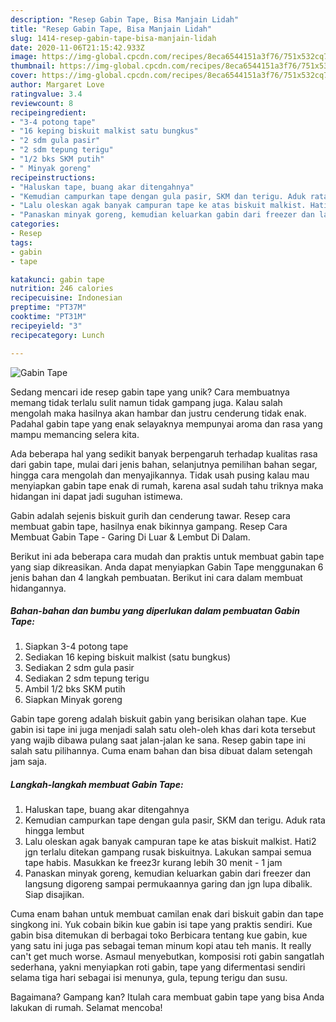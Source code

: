 ```yaml
---
description: "Resep Gabin Tape, Bisa Manjain Lidah"
title: "Resep Gabin Tape, Bisa Manjain Lidah"
slug: 1414-resep-gabin-tape-bisa-manjain-lidah
date: 2020-11-06T21:15:42.933Z
image: https://img-global.cpcdn.com/recipes/8eca6544151a3f76/751x532cq70/gabin-tape-foto-resep-utama.jpg
thumbnail: https://img-global.cpcdn.com/recipes/8eca6544151a3f76/751x532cq70/gabin-tape-foto-resep-utama.jpg
cover: https://img-global.cpcdn.com/recipes/8eca6544151a3f76/751x532cq70/gabin-tape-foto-resep-utama.jpg
author: Margaret Love
ratingvalue: 3.4
reviewcount: 8
recipeingredient:
- "3-4 potong tape"
- "16 keping biskuit malkist satu bungkus"
- "2 sdm gula pasir"
- "2 sdm tepung terigu"
- "1/2 bks SKM putih"
- " Minyak goreng"
recipeinstructions:
- "Haluskan tape, buang akar ditengahnya"
- "Kemudian campurkan tape dengan gula pasir, SKM dan terigu. Aduk rata hingga lembut"
- "Lalu oleskan agak banyak campuran tape ke atas biskuit malkist. Hati2 jgn terlalu ditekan gampang rusak biskuitnya. Lakukan sampai semua tape habis. Masukkan ke freez3r kurang lebih 30 menit - 1 jam"
- "Panaskan minyak goreng, kemudian keluarkan gabin dari freezer dan langsung digoreng sampai permukaannya garing dan jgn lupa dibalik. Siap disajikan."
categories:
- Resep
tags:
- gabin
- tape

katakunci: gabin tape 
nutrition: 246 calories
recipecuisine: Indonesian
preptime: "PT37M"
cooktime: "PT31M"
recipeyield: "3"
recipecategory: Lunch

---
```



![Gabin Tape](https://img-global.cpcdn.com/recipes/8eca6544151a3f76/751x532cq70/gabin-tape-foto-resep-utama.jpg)

Sedang mencari ide resep gabin tape yang unik? Cara membuatnya memang tidak terlalu sulit namun tidak gampang juga. Kalau salah mengolah maka hasilnya akan hambar dan justru cenderung tidak enak. Padahal gabin tape yang enak selayaknya mempunyai aroma dan rasa yang mampu memancing selera kita.

Ada beberapa hal yang sedikit banyak berpengaruh terhadap kualitas rasa dari gabin tape, mulai dari jenis bahan, selanjutnya pemilihan bahan segar, hingga cara mengolah dan menyajikannya. Tidak usah pusing kalau mau menyiapkan gabin tape enak di rumah, karena asal sudah tahu triknya maka hidangan ini dapat jadi suguhan istimewa.

Gabin adalah sejenis biskuit gurih dan cenderung tawar. Resep cara membuat gabin tape, hasilnya enak bikinnya gampang. Resep Cara Membuat Gabin Tape - Garing Di Luar &amp; Lembut Di Dalam.


Berikut ini ada beberapa cara mudah dan praktis untuk membuat gabin tape yang siap dikreasikan. Anda dapat menyiapkan Gabin Tape menggunakan 6 jenis bahan dan 4 langkah pembuatan. Berikut ini cara dalam membuat hidangannya.

<!--inarticleads1-->

##### Bahan-bahan dan bumbu yang diperlukan dalam pembuatan Gabin Tape:

1. Siapkan 3-4 potong tape
1. Sediakan 16 keping biskuit malkist (satu bungkus)
1. Sediakan 2 sdm gula pasir
1. Sediakan 2 sdm tepung terigu
1. Ambil 1/2 bks SKM putih
1. Siapkan  Minyak goreng


Gabin tape goreng adalah biskuit gabin yang berisikan olahan tape. Kue gabin isi tape ini juga menjadi salah satu oleh-oleh khas dari kota tersebut yang wajib dibawa pulang saat jalan-jalan ke sana. Resep gabin tape ini salah satu pilihannya. Cuma enam bahan dan bisa dibuat dalam setengah jam saja. 

<!--inarticleads2-->

##### Langkah-langkah membuat Gabin Tape:

1. Haluskan tape, buang akar ditengahnya
1. Kemudian campurkan tape dengan gula pasir, SKM dan terigu. Aduk rata hingga lembut
1. Lalu oleskan agak banyak campuran tape ke atas biskuit malkist. Hati2 jgn terlalu ditekan gampang rusak biskuitnya. Lakukan sampai semua tape habis. Masukkan ke freez3r kurang lebih 30 menit - 1 jam
1. Panaskan minyak goreng, kemudian keluarkan gabin dari freezer dan langsung digoreng sampai permukaannya garing dan jgn lupa dibalik. Siap disajikan.


Cuma enam bahan untuk membuat camilan enak dari biskuit gabin dan tape singkong ini. Yuk cobain bikin kue gabin isi tape yang praktis sendiri. Kue gabin bisa ditemukan di berbagai toko Berbicara tentang kue gabin, kue yang satu ini juga pas sebagai teman minum kopi atau teh manis. It really can&#39;t get much worse. Asmaul menyebutkan, komposisi roti gabin sangatlah sederhana, yakni menyiapkan roti gabin, tape yang difermentasi sendiri selama tiga hari sebagai isi menunya, gula, tepung terigu dan susu. 

Bagaimana? Gampang kan? Itulah cara membuat gabin tape yang bisa Anda lakukan di rumah. Selamat mencoba!
